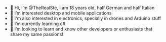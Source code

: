 - 👋 Hi, I’m @TheRealSte, I am 18 years old, half German and half Italian
- 👀 I’m interested desktop and mobile applications
- 🔌 I'm also interested in electronics, specially in drones and Arduino stuff
- 🌱 I’m currently learning c#
- 💞️ I’m looking to learn and know other developers or enthusiasts that share my same passions!

<!---
TheRealSte/TheRealSte is a ✨ special ✨ repository because its `README.md` (this file) appears on your GitHub profile.
You can click the Preview link to take a look at your changes.
--->
